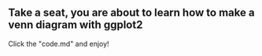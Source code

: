 ## Take a seat, you are about to learn how to make a venn diagram with ggplot2
Click the "code.md" and enjoy!
